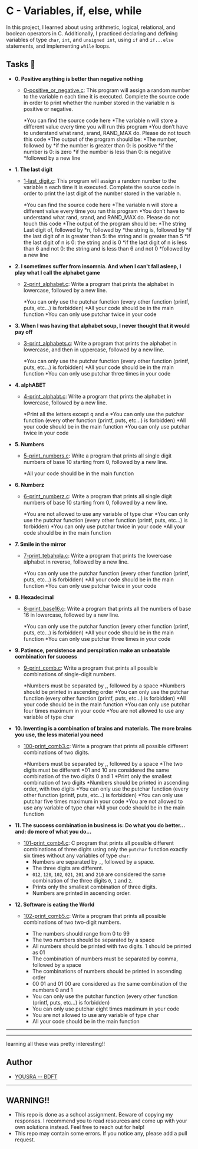 # C - Variables, if, else, while

In this project, I learned about using arithmetic, logical, relational, and boolean
operators in C. Additionally, I practiced declaring and defining variables of type
`char`, `int`, and `unsigned int`, using `if` and `if...else` statements, and
implementing `while` loops.


## Tasks :page_with_curl:

* **0. Positive anything is better than negative nothing**
  * [0-positive_or_negative.c](./0-positive_or_negative.c): This program will assign a random number to the variable n each time it is executed. Complete the source code in order to print whether the number stored in the variable n is positive or negative.

     *You can find the source code here
     *The variable n will store a different value every time you will run this program
     *You don’t have to understand what rand, srand, RAND_MAX do. Please do not touch this code
     *The output of the program should be:
     *The number, followed by
     *if the number is greater than 0: is positive
     *if the number is 0: is zero
     *if the number is less than 0: is negative
     *followed by a new line

* **1. The last digit**
  * [1-last_digit.c](./1-last_digit.c): This program will assign a random number to the variable n each time it is executed. Complete the source code in order to print the last digit of the number stored in the variable n.

     *You can find the source code here
     *The variable n will store a different value every time you run this program
     *You don’t have to understand what rand, srand, and RAND_MAX do. Please do not touch this code
     *The output of the program should be:
     *The string Last digit of, followed by
     *n, followed by
     *the string is, followed by
     *if the last digit of n is greater than 5: the string and is greater than 5
     *if the last digit of n is 0: the string and is 0
     *if the last digit of n is less than 6 and not 0: the string and is less than 6 and not 0
     *followed by a new line

* **2. I sometimes suffer from insomnia. And when I can't fall asleep, I play what I call the alphabet game**
  * [2-print_alphabet.c](./2-print_alphabet.c): Write a program that prints the alphabet in lowercase, followed by a new line.

     *You can only use the putchar function (every other function (printf, puts, etc…) is forbidden)
     *All your code should be in the main function
     *You can only use putchar twice in your code
	 
* **3. When I was having that alphabet soup, I never thought that it would pay off**
  * [3-print_alphabets.c](./3-print_alphabets.c): Write a program that prints the alphabet in lowercase, and then in uppercase, followed by a new line.

     *You can only use the putchar function (every other function (printf, puts, etc…) is forbidden)
     *All your code should be in the main function
     *You can only use putchar three times in your code

* **4. alphABET**
  * [4-print_alphabt.c](./4-print_alphabt.c): Write a program that prints the alphabet in lowercase, followed by a new line.

     *Print all the letters except q and e
     *You can only use the putchar function (every other function (printf, puts, etc…) is forbidden)
     *All your code should be in the main function
     *You can only use putchar twice in your code

* **5. Numbers**
  * [5-print_numbers.c](./5-print_numbers.c): Write a program that prints all single digit numbers of base 10 starting from 0, followed by a new line.

     *All your code should be in the main function

* **6. Numberz**
  * [6-print_numberz.c](./6-print_numberz.c): Write a program that prints all single digit numbers of base 10 starting from 0, followed by a new line.

     *You are not allowed to use any variable of type char
     *You can only use the putchar function (every other function (printf, puts, etc…) is forbidden)
     *You can only use putchar twice in your code
     *All your code should be in the main function

* **7. Smile in the mirror**
  * [7-print_tebahpla.c](./7-print_tebahpla.c): Write a program that prints the lowercase alphabet in reverse, followed by a new line.

     *You can only use the putchar function (every other function (printf, puts, etc…) is forbidden)
     *All your code should be in the main function
     *You can only use putchar twice in your code

* **8. Hexadecimal**
  * [8-print_base16.c](./8-print_base16.c): Write a program that prints all the numbers of base 16 in lowercase, followed by a new line.

     *You can only use the putchar function (every other function (printf, puts, etc…) is forbidden)
     *All your code should be in the main function
     *You can only use putchar three times in your code

* **9. Patience, persistence and perspiration make an unbeatable combination for success**
  * [9-print_comb.c](./9-print_comb.c): Write a program that prints all possible combinations of single-digit numbers.

     *Numbers must be separated by ,, followed by a space
     *Numbers should be printed in ascending order
     *You can only use the putchar function (every other function (printf, puts, etc…) is forbidden)
     *All your code should be in the main function
     *You can only use putchar four times maximum in your code
     *You are not allowed to use any variable of type char



* **10. Inventing is a combination of brains and materials. The more brains you use, the less material you need**
  * [100-print_comb3.c](./100-print_comb3.c): Write a program that prints all possible different combinations of two digits.

     *Numbers must be separated by ,, followed by a space
     *The two digits must be different
     *01 and 10 are considered the same combination of the two digits 0 and 1
     *Print only the smallest combination of two digits
     *Numbers should be printed in ascending order, with two digits
     *You can only use the putchar function (every other function (printf, puts, etc…) is forbidden)
     *You can only use putchar five times maximum in your code
     *You are not allowed to use any variable of type char
     *All your code should be in the main function

* **11. The success combination in business is: Do what you do better... and: do more of what you do...**
  * [101-print_comb4.c](./101-print_comb4.c): C program that prints all possible different
  combinations of three digits using only the `putchar` function exactly six times without
  any variables of type `char`:
    * Numbers are separated by `,`, followed by a space.
    * The three digits are different.
    * `012`, `120`, `102`, `021`, `201` and `210` are considered the same combination of the three digits `0`, `1` and `2`.
    * Prints only the smallest combination of three digits.
    * Numbers are printed in ascending order.

* **12. Software is eating the World**
  * [102-print_comb5.c](./102-print_comb5.c): Write a program that prints all possible combinations of two two-digit numbers.

    * The numbers should range from 0 to 99
    * The two numbers should be separated by a space
    * All numbers should be printed with two digits. 1 should be printed as 01
    * The combination of numbers must be separated by comma, followed by a space
    * The combinations of numbers should be printed in ascending order
    * 00 01 and 01 00 are considered as the same combination of the numbers 0 and 1
    * You can only use the putchar function (every other function (printf, puts, etc…) is forbidden)
    * You can only use putchar eight times maximum in your code
    * You are not allowed to use any variable of type char
    * All your code should be in the main function
***

  ***
  learning all these was pretty interesting!!


## Author 
+ [YOUSRA -- BDFT](https://linktr.ee/bdftyousra)

---

## WARNING!!
- This repo is done as a school assignment. Beware of copying my responses. I recommend you  to read resources and come up with your own solutions instead. Feel free to reach out for help!
- This repo may contain some errors. If you notice any, please add a pull request.



